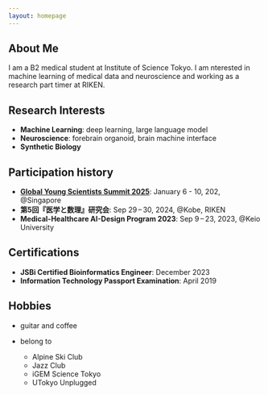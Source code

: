 ```yaml
---
layout: homepage
---
```


## About Me

I am a B2 medical student at Institute of Science Tokyo. I am nterested in machine learning of medical data and neuroscience and working as a research part timer at RIKEN.

## Research Interests

- **Machine Learning**: deep learning, large language model
- **Neuroscience**: forebrain organoid, brain machine interface
- **Synthetic Biology**

## Participation history
- [**Global Young Scientists Summit 2025**](https://gyss.nrf.gov.sg/): January 6 - 10, 202, @Singapore
- **第5回『医学と数理』研究会**: Sep 29 – 30, 2024, @Kobe, RIKEN
- **Medical-Healthcare AI-Design Program 2023**: Sep 9 – 23, 2023, @Keio University

## Certifications

- **JSBi Certified Bioinformatics Engineer**: December 2023
- **Information Technology Passport Examination**: April 2019

## Hobbies
- guitar and coffee

- belong to
  - Alpine Ski Club
  - Jazz Club
  - iGEM Science Tokyo
  - UTokyo Unplugged